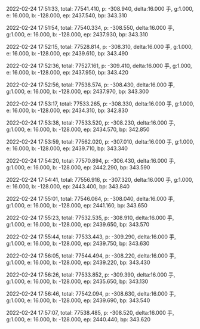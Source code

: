 2022-02-24 17:51:33, total: 77541.410, p: -308.940, delta:16.000 手, g:1.000, e: 16.000, b: -128.000, ep: 2437.540, bp: 343.310

2022-02-24 17:51:54, total: 77540.334, p: -308.550, delta:16.000 手, g:1.000, e: 16.000, b: -128.000, ep: 2437.930, bp: 343.310

2022-02-24 17:52:15, total: 77528.814, p: -308.310, delta:16.000 手, g:1.000, e: 16.000, b: -128.000, ep: 2439.610, bp: 343.490

2022-02-24 17:52:36, total: 77527.161, p: -309.410, delta:16.000 手, g:1.000, e: 16.000, b: -128.000, ep: 2437.950, bp: 343.420

2022-02-24 17:52:56, total: 77538.574, p: -308.430, delta:16.000 手, g:1.000, e: 16.000, b: -128.000, ep: 2437.970, bp: 343.300

2022-02-24 17:53:17, total: 77533.265, p: -308.330, delta:16.000 手, g:1.000, e: 16.000, b: -128.000, ep: 2434.310, bp: 342.830

2022-02-24 17:53:38, total: 77533.520, p: -308.230, delta:16.000 手, g:1.000, e: 16.000, b: -128.000, ep: 2434.570, bp: 342.850

2022-02-24 17:53:59, total: 77562.020, p: -307.010, delta:16.000 手, g:1.000, e: 16.000, b: -128.000, ep: 2439.710, bp: 343.340

2022-02-24 17:54:20, total: 77570.894, p: -306.430, delta:16.000 手, g:1.000, e: 16.000, b: -128.000, ep: 2442.290, bp: 343.590

2022-02-24 17:54:41, total: 77556.916, p: -307.320, delta:16.000 手, g:1.000, e: 16.000, b: -128.000, ep: 2443.400, bp: 343.840

2022-02-24 17:55:01, total: 77546.064, p: -308.040, delta:16.000 手, g:1.000, e: 16.000, b: -128.000, ep: 2441.160, bp: 343.650

2022-02-24 17:55:23, total: 77532.535, p: -308.910, delta:16.000 手, g:1.000, e: 16.000, b: -128.000, ep: 2439.650, bp: 343.570

2022-02-24 17:55:44, total: 77533.443, p: -309.290, delta:16.000 手, g:1.000, e: 16.000, b: -128.000, ep: 2439.750, bp: 343.630

2022-02-24 17:56:05, total: 77544.494, p: -308.220, delta:16.000 手, g:1.000, e: 16.000, b: -128.000, ep: 2439.220, bp: 343.430

2022-02-24 17:56:26, total: 77533.852, p: -309.390, delta:16.000 手, g:1.000, e: 16.000, b: -128.000, ep: 2435.650, bp: 343.130

2022-02-24 17:56:46, total: 77542.094, p: -308.630, delta:16.000 手, g:1.000, e: 16.000, b: -128.000, ep: 2439.690, bp: 343.540

2022-02-24 17:57:07, total: 77538.485, p: -308.520, delta:16.000 手, g:1.000, e: 16.000, b: -128.000, ep: 2440.440, bp: 343.620